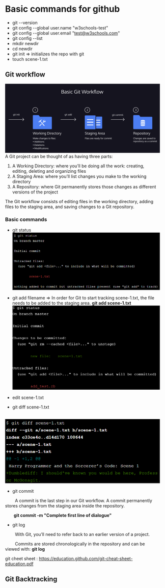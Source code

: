 # Basic commands for github
* git --version
* git config --global user.name "w3schools-test"
* git config --global user.email "test@w3schools.com"
* git config --list
* mkdir newdir
* cd newdir
* git init => initializes the repo with git
* touch scene-1.txt
## Git workflow
![git work flow](gitworkflow.png)
A Git project can be thought of as having three parts:

1) A Working Directory: where you’ll be doing all the work: creating, editing, deleting and organizing files
2) A Staging Area: where you’ll list changes you make to the working directory
3) A Repository: where Git permanently stores those changes as different versions of the project

The Git workflow consists of editing files in the working directory, adding files to the staging area, and saving changes to a Git repository. 

### Basic commands
* git status![git staus](gitstatus.png)

* git add filename => In order for Git to start tracking scene-1.txt, the file needs to be added to the staging area.  **git add scene-1.txt** ![git staus after add](gitstatus_add.png)
* edit scene-1.txt
* git diff scene-1.txt 

&ensp;&ensp;&ensp;&ensp;&ensp;&ensp;![git diff](gitdiff.png)
* git commit

&ensp;&ensp;&ensp;&ensp; A commit is the last step in our Git workflow. A commit permanently stores changes from the staging area inside the repository.

&ensp;&ensp;&ensp;&ensp;**git commit -m "Complete first line of dialogue"**
* git log

&ensp;&ensp;&ensp;&ensp;
With Git, you’ll need to refer back to an earlier version of a project. 

&ensp;&ensp;&ensp;&ensp;
Commits are stored chronologically in the repository and can be viewed with: **git log**

git cheet sheet :  https://education.github.com/git-cheat-sheet-education.pdf

## Git Backtracking


